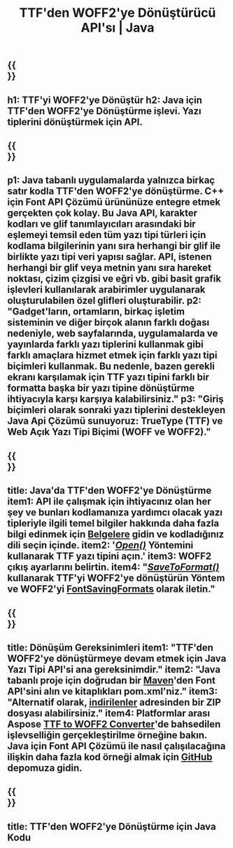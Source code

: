 ﻿---
translation: true
template: /_templates/conversion-child-java.md
title: TTF'den WOFF2'ye Dönüştürücü API'sı | Java
description: Windows ve Linux'ta Java API kullanarak TTF'yi WOFF2'ye dönüştürün. Bu yerel TTF'yi WOFF2 yazı tipi dönüştürme işlevini kendi çözümünüze entegre edin.
keywords: ttf'den woff2'ye java api, ttf2woff2 java çözümü, ttf'den woff2 java'ya
url: /java/conversion/ttf-to-woff2/
family: font
platformtag: java
feature: conversion
informat: WOFF
outformat: TTF
faq: faqchild
otherformats: WOFF
---

{{<section banner>}}
---
h1: TTF'yi WOFF2'ye Dönüştür
h2: Java için TTF'den WOFF2'ye Dönüştürme işlevi. Yazı tiplerini dönüştürmek için API.
---

{{<section overview>}}
---
p1: Java tabanlı uygulamalarda yalnızca birkaç satır kodla TTF'den WOFF2'ye dönüştürme. С++ için Font API Çözümü ürününüze entegre etmek gerçekten çok kolay. Bu Java API, karakter kodları ve glif tanımlayıcıları arasındaki bir eşlemeyi temsil eden tüm yazı tipi türleri için kodlama bilgilerinin yanı sıra herhangi bir glif ile birlikte yazı tipi veri yapısı sağlar. API, istenen herhangi bir glif veya metnin yanı sıra hareket noktası, çizim çizgisi ve eğri vb. gibi basit grafik işlevleri kullanılarak arabirimler uygulanarak oluşturulabilen özel glifleri oluşturabilir.
p2: "Gadget'ların, ortamların, birkaç işletim sisteminin ve diğer birçok alanın farklı doğası nedeniyle, web sayfalarında, uygulamalarda ve yayınlarda farklı yazı tiplerini kullanmak gibi farklı amaçlara hizmet etmek için farklı yazı tipi biçimleri kullanmak. Bu nedenle, bazen gerekli ekranı karşılamak için TTF yazı tipini farklı bir formatta başka bir yazı tipine dönüştürme ihtiyacıyla karşı karşıya kalabilirsiniz."
p3: "Giriş biçimleri olarak sonraki yazı tiplerini destekleyen Java Api Çözümü sunuyoruz: TrueType (TTF) ve Web Açık Yazı Tipi Biçimi (WOFF ve WOFF2)."
---

{{<section feature1>}}
---
title: Java'da TTF'den WOFF2'ye Dönüştürme
item1: API ile çalışmak için ihtiyacınız olan her şey ve bunları kodlamanıza yardımcı olacak yazı tipleriyle ilgili temel bilgiler hakkında daha fazla bilgi edinmek için [Belgelere](https://docs.aspose.com/font/) gidin ve kodladığınız dili seçin içinde.
item2: '[*Open()*](https://reference.aspose.com/font/java/com.aspose.font/Font#open-com.aspose.font.FontDefinition-) Yöntemini kullanarak TTF yazı tipini açın.'
item3: WOFF2 çıkış ayarlarını belirtin.
item4: "[*SaveToFormat()*](https://reference.aspose.com/font/java/com.aspose.font/Font#saveToFormat-java.io.OutputStream-com.aspose.font.FontSavingFormats-) kullanarak TTF'yi WOFF2'ye dönüştürün Yöntem ve WOFF2'yi [FontSavingFormats](https://reference.aspose.com/font/java/com.aspose.font/FontSavingFormats) olarak iletin."
---

{{<section feature2>}}
---
title: Dönüşüm Gereksinimleri
item1: "TTF'den WOFF2'ye dönüştürmeye devam etmek için Java Yazı Tipi API'si ana gereksinimdir."
item2: "Java tabanlı proje için doğrudan bir [Maven](https://repository.aspose.com/webapp/#/artifacts/browse/tree/General/repo/com/aspose/aspose-font)'den Font API'sini alın ve kitaplıkları pom.xml'niz."
item3: "Alternatif olarak, [indirilenler](https://releases.aspose.com/font/java/) adresinden bir ZIP dosyası alabilirsiniz."
item4: Platformlar arası Aspose [TTF to WOFF2 Converter](https://products.aspose.app/font/conversion/ttf-to-woff2)'de bahsedilen işlevselliğin gerçekleştirilme örneğine bakın. Java için Font API Çözümü ile nasıl çalışılacağına ilişkin daha fazla kod örneği almak için [GitHub](https://github.com/aspose-font/Aspose.Font-Documentation/tree/master/java-examples) depomuza gidin.
---

{{<section codeexample>}}
---
title: TTF'den WOFF2'ye Dönüştürme için Java Kodu
---
